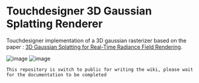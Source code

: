 # Touchdesigner 3D Gaussian Splatting Renderer

Touchdesigner implementation of a 3D gaussian rasterizer based on the paper : [3D Gaussian Splatting for Real-Time Radiance Field Rendering](https://repo-sam.inria.fr/fungraph/3d-gaussian-splatting/).

![image](https://github.com/yeataro/TD-Gaussian-Splatting/assets/13723054/59933f2e-3896-46ea-85b3-be7867d071ec)
![image](https://github.com/yeataro/TD-Gaussian-Splatting/assets/13723054/3752b6e0-b093-4080-a9ca-511d3740926d)


`This repository is switch to public for writing the wiki, please wait for the documentation to be completed`
